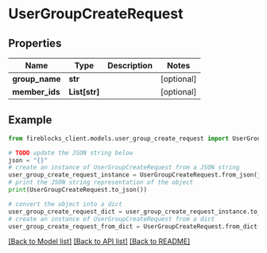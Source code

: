 # UserGroupCreateRequest


## Properties

Name | Type | Description | Notes
------------ | ------------- | ------------- | -------------
**group_name** | **str** |  | [optional] 
**member_ids** | **List[str]** |  | [optional] 

## Example

```python
from fireblocks_client.models.user_group_create_request import UserGroupCreateRequest

# TODO update the JSON string below
json = "{}"
# create an instance of UserGroupCreateRequest from a JSON string
user_group_create_request_instance = UserGroupCreateRequest.from_json(json)
# print the JSON string representation of the object
print(UserGroupCreateRequest.to_json())

# convert the object into a dict
user_group_create_request_dict = user_group_create_request_instance.to_dict()
# create an instance of UserGroupCreateRequest from a dict
user_group_create_request_from_dict = UserGroupCreateRequest.from_dict(user_group_create_request_dict)
```
[[Back to Model list]](../README.md#documentation-for-models) [[Back to API list]](../README.md#documentation-for-api-endpoints) [[Back to README]](../README.md)


